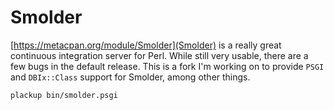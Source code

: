 # Smolder

[https://metacpan.org/module/Smolder](Smolder) is a really great continuous
integration server for Perl. While still very usable, there are a few bugs in
the default release. This is a fork I'm working on to provide `PSGI` and
`DBIx::Class` support for Smolder, among other things.

    plackup bin/smolder.psgi
